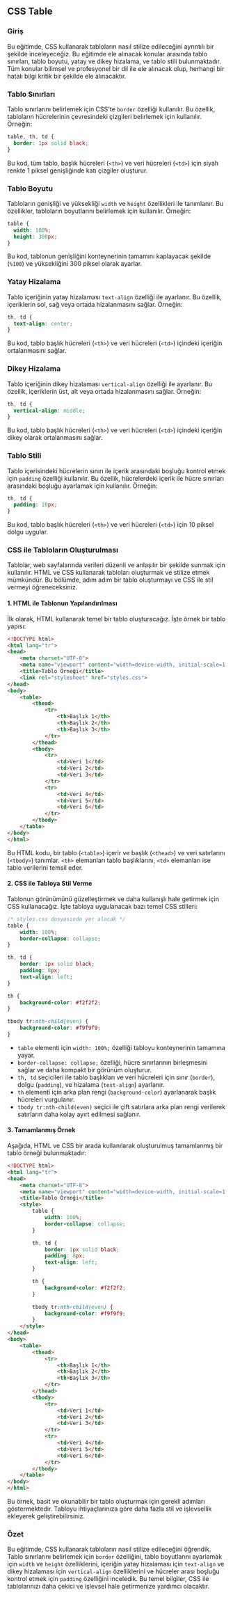 ## CSS Table

### Giriş

Bu eğitimde, CSS kullanarak tabloların nasıl stilize edileceğini ayrıntılı bir şekilde inceleyeceğiz. Bu eğitimde ele alınacak konular arasında tablo sınırları, tablo boyutu, yatay ve dikey hizalama, ve tablo stili bulunmaktadır. Tüm konular bilimsel ve profesyonel bir dil ile ele alınacak olup, herhangi bir hatalı bilgi kritik bir şekilde ele alınacaktır.

### Tablo Sınırları

Tablo sınırlarını belirlemek için CSS'te `border` özelliği kullanılır. Bu özellik, tabloların hücrelerinin çevresindeki çizgileri belirlemek için kullanılır. Örneğin:

```css
table, th, td {
  border: 1px solid black;
}
```

Bu kod, tüm tablo, başlık hücreleri (`<th>`) ve veri hücreleri (`<td>`) için siyah renkte 1 piksel genişliğinde katı çizgiler oluşturur.

### Tablo Boyutu

Tabloların genişliği ve yüksekliği `width` ve `height` özellikleri ile tanımlanır. Bu özellikler, tabloların boyutlarını belirlemek için kullanılır. Örneğin:

```css
table {
  width: 100%;
  height: 300px;
}
```

Bu kod, tablonun genişliğini konteynerinin tamamını kaplayacak şekilde (`%100`) ve yüksekliğini 300 piksel olarak ayarlar.

### Yatay Hizalama

Tablo içeriğinin yatay hizalaması `text-align` özelliği ile ayarlanır. Bu özellik, içeriklerin sol, sağ veya ortada hizalanmasını sağlar. Örneğin:

```css
th, td {
  text-align: center;
}
```

Bu kod, tablo başlık hücreleri (`<th>`) ve veri hücreleri (`<td>`) içindeki içeriğin ortalanmasını sağlar.

### Dikey Hizalama

Tablo içeriğinin dikey hizalaması `vertical-align` özelliği ile ayarlanır. Bu özellik, içeriklerin üst, alt veya ortada hizalanmasını sağlar. Örneğin:

```css
th, td {
  vertical-align: middle;
}
```

Bu kod, tablo başlık hücreleri (`<th>`) ve veri hücreleri (`<td>`) içindeki içeriğin dikey olarak ortalanmasını sağlar.

### Tablo Stili

Tablo içerisindeki hücrelerin sınırı ile içerik arasındaki boşluğu kontrol etmek için `padding` özelliği kullanılır. Bu özellik, hücrelerdeki içerik ile hücre sınırları arasındaki boşluğu ayarlamak için kullanılır. Örneğin:

```css
th, td {
  padding: 10px;
}
```

Bu kod, tablo başlık hücreleri (`<th>`) ve veri hücreleri (`<td>`) için 10 piksel dolgu uygular.

### CSS ile Tabloların Oluşturulması

Tablolar, web sayfalarında verileri düzenli ve anlaşılır bir şekilde sunmak için kullanılır. HTML ve CSS kullanarak tabloları oluşturmak ve stilize etmek mümkündür. Bu bölümde, adım adım bir tablo oluşturmayı ve CSS ile stil vermeyi öğreneceksiniz.

#### 1. HTML ile Tablonun Yapılandırılması

İlk olarak, HTML kullanarak temel bir tablo oluşturacağız. İşte örnek bir tablo yapısı:

```html
<!DOCTYPE html>
<html lang="tr">
<head>
    <meta charset="UTF-8">
    <meta name="viewport" content="width=device-width, initial-scale=1.0">
    <title>Tablo Örneği</title>
    <link rel="stylesheet" href="styles.css">
</head>
<body>
    <table>
        <thead>
            <tr>
                <th>Başlık 1</th>
                <th>Başlık 2</th>
                <th>Başlık 3</th>
            </tr>
        </thead>
        <tbody>
            <tr>
                <td>Veri 1</td>
                <td>Veri 2</td>
                <td>Veri 3</td>
            </tr>
            <tr>
                <td>Veri 4</td>
                <td>Veri 5</td>
                <td>Veri 6</td>
            </tr>
        </tbody>
    </table>
</body>
</html>
```

Bu HTML kodu, bir tablo (`<table>`) içerir ve başlık (`<thead>`) ve veri satırlarını (`<tbody>`) tanımlar. `<th>` elemanları tablo başlıklarını, `<td>` elemanları ise tablo verilerini temsil eder.

#### 2. CSS ile Tabloya Stil Verme

Tablonun görünümünü güzelleştirmek ve daha kullanışlı hale getirmek için CSS kullanacağız. İşte tabloya uygulanacak bazı temel CSS stilleri:

```css
/* styles.css dosyasında yer alacak */
table {
    width: 100%;
    border-collapse: collapse;
}

th, td {
    border: 1px solid black;
    padding: 8px;
    text-align: left;
}

th {
    background-color: #f2f2f2;
}

tbody tr:nth-child(even) {
    background-color: #f9f9f9;
}
```

- `table` elementi için `width: 100%;` özelliği tabloyu konteynerinin tamamına yayar.
- `border-collapse: collapse;` özelliği, hücre sınırlarının birleşmesini sağlar ve daha kompakt bir görünüm oluşturur.
- `th, td` seçicileri ile tablo başlıkları ve veri hücreleri için sınır (`border`), dolgu (`padding`), ve hizalama (`text-align`) ayarlanır.
- `th` elementi için arka plan rengi (`background-color`) ayarlanarak başlık hücreleri vurgulanır.
- `tbody tr:nth-child(even)` seçici ile çift satırlara arka plan rengi verilerek satırların daha kolay ayırt edilmesi sağlanır.

#### 3. Tamamlanmış Örnek

Aşağıda, HTML ve CSS bir arada kullanılarak oluşturulmuş tamamlanmış bir tablo örneği bulunmaktadır:

```html
<!DOCTYPE html>
<html lang="tr">
<head>
    <meta charset="UTF-8">
    <meta name="viewport" content="width=device-width, initial-scale=1.0">
    <title>Tablo Örneği</title>
    <style>
        table {
            width: 100%;
            border-collapse: collapse;
        }

        th, td {
            border: 1px solid black;
            padding: 8px;
            text-align: left;
        }

        th {
            background-color: #f2f2f2;
        }

        tbody tr:nth-child(even) {
            background-color: #f9f9f9;
        }
    </style>
</head>
<body>
    <table>
        <thead>
            <tr>
                <th>Başlık 1</th>
                <th>Başlık 2</th>
                <th>Başlık 3</th>
            </tr>
        </thead>
        <tbody>
            <tr>
                <td>Veri 1</td>
                <td>Veri 2</td>
                <td>Veri 3</td>
            </tr>
            <tr>
                <td>Veri 4</td>
                <td>Veri 5</td>
                <td>Veri 6</td>
            </tr>
        </tbody>
    </table>
</body>
</html>
```

Bu örnek, basit ve okunabilir bir tablo oluşturmak için gerekli adımları göstermektedir. Tabloyu ihtiyaçlarınıza göre daha fazla stil ve işlevsellik ekleyerek geliştirebilirsiniz.

### Özet

Bu eğitimde, CSS kullanarak tabloların nasıl stilize edileceğini öğrendik. Tablo sınırlarını belirlemek için `border` özelliğini, tablo boyutlarını ayarlamak için `width` ve `height` özelliklerini, içeriğin yatay hizalaması için `text-align` ve dikey hizalaması için `vertical-align` özelliklerini ve hücreler arası boşluğu kontrol etmek için `padding` özelliğini inceledik. Bu temel bilgiler, CSS ile tablolarınızı daha çekici ve işlevsel hale getirmenize yardımcı olacaktır.